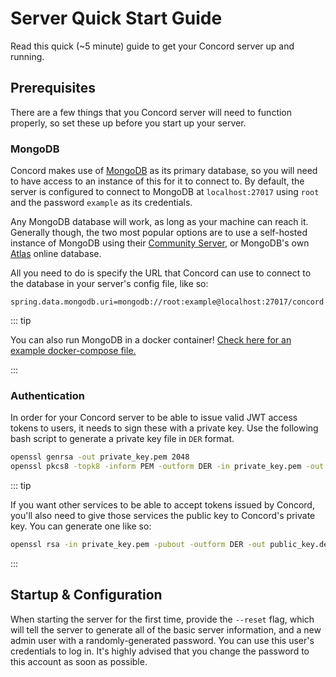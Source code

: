 # Server Quick Start Guide

Read this quick (~5 minute) guide to get your Concord server up and running.

## Prerequisites

There are a few things that you Concord server will need to function properly, so set these up before you start up your server.

### MongoDB

Concord makes use of [MongoDB](https://www.mongodb.com/) as its primary database, so you will need to have access to an instance of this for it to connect to. By default, the server is configured to connect to MongoDB at `localhost:27017` using `root` and the password `example` as its credentials.

Any MongoDB database will work, as long as your machine can reach it. Generally though, the two most popular options are to use a self-hosted instance of MongoDB using their [Community Server](https://www.mongodb.com/try/download/community), or MongoDB's own [Atlas](https://www.mongodb.com/atlas) online database.

All you need to do is specify the URL that Concord can use to connect to the database in your server's config file, like so:

```properties
spring.data.mongodb.uri=mongodb://root:example@localhost:27017/concord
```

::: tip

You can also run MongoDB in a docker container! [Check here for an example docker-compose file.](https://github.com/Concord-Communication/ConcordServer/blob/main/docker-compose.yaml)

:::

### Authentication

In order for your Concord server to be able to issue valid JWT access tokens to users, it needs to sign these with a private key. Use the following bash script to generate a private key file in `DER` format.

```bash
openssl genrsa -out private_key.pem 2048
openssl pkcs8 -topk8 -inform PEM -outform DER -in private_key.pem -out private_key.der -nocrypt
```

::: tip

If you want other services to be able to accept tokens issued by Concord, you'll also need to give those services the public key to Concord's private key. You can generate one like so:

```bash
openssl rsa -in private_key.pem -pubout -outform DER -out public_key.der
```

:::

## Startup & Configuration

When starting the server for the first time, provide the `--reset` flag, which will tell the server to generate all of the basic server information, and a new admin user with a randomly-generated password. You can use this user's credentials to log in. It's highly advised that you change the password to this account as soon as possible.